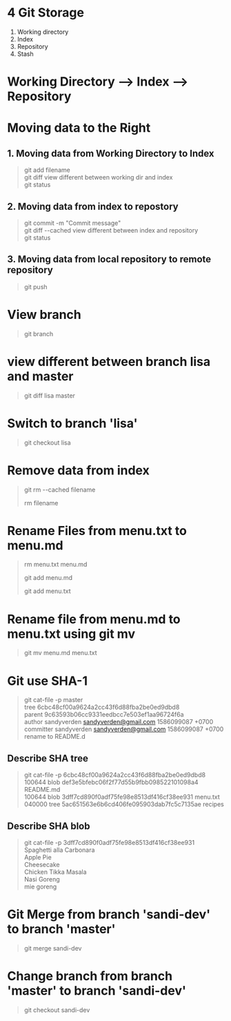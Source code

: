 # 4 Git Storage
1. Working directory
2. Index
3. Repository
4. Stash

# Working Directory --> Index --> Repository

# Moving data to the Right
## 1. Moving data from Working Directory to Index
> git add filename  
> git diff
view different between working dir and index  
> git status  

## 2. Moving data from index to repostory
> git commit -m "Commit message"  
> git diff --cached 
view different between index and repository  
> git status  

## 3. Moving data from local repository to remote repository
> git push  

# View branch
> git branch

# view different between branch lisa and master
> git diff lisa master

# Switch to branch 'lisa'
> git checkout lisa

# Remove data from index
> git rm --cached filename
>
> rm filename

# Rename Files from menu.txt to menu.md
> rm menu.txt menu.md
>
> git add menu.md
>
> git add menu.txt

# Rename file from menu.md to menu.txt using git mv
> git mv menu.md menu.txt

# Git use SHA-1 
> git cat-file -p master   
> tree 6cbc48cf00a9624a2cc43f6d88fba2be0ed9dbd8  
> parent 9c63593b06cc9331eedbcc7e503ef1aa96724f6a  
> author sandyverden <sandyverden@gmail.com> 1586099087 +0700  
> committer sandyverden <sandyverden@gmail.com> 1586099087 +0700  
> rename to README.d  

## Describe SHA tree 
> git cat-file -p 6cbc48cf00a9624a2cc43f6d88fba2be0ed9dbd8  
> 100644 blob def3e5bfebc06f2f77d55b9fbb098522101098a4    README.md  
> 100644 blob 3dff7cd890f0adf75fe98e8513df416cf38ee931    menu.txt  
> 040000 tree 5ac651563e6b6cd406fe095903dab7fc5c7135ae    recipes  

## Describe SHA blob
> git cat-file -p 3dff7cd890f0adf75fe98e8513df416cf38ee931  
> Spaghetti alla Carbonara  
> Apple Pie  
> Cheesecake  
> Chicken Tikka Masala  
> Nasi Goreng  
> mie goreng  

# Git Merge from branch 'sandi-dev' to branch 'master'
>  git merge sandi-dev

# Change branch from branch 'master' to branch 'sandi-dev'
> git checkout sandi-dev
